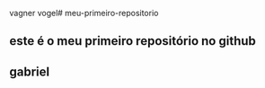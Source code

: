 vagner vogel# meu-primeiro-repositorio

## este é o meu primeiro repositório no github

## gabriel 
